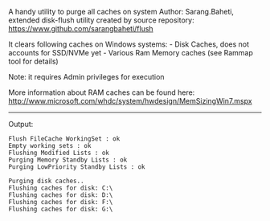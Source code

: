 
A handy utility to purge all caches on system
Author: Sarang.Baheti, extended disk-flush utility created by <vitillo>
source repository: https://www.github.com/sarangbaheti/flush

It clears following caches on Windows systems:
        - Disk Caches, does not accounts for SSD/NVMe yet
        - Various Ram Memory caches (see Rammap tool for details)

Note: it requires Admin privileges for execution

More information about RAM caches can be found here:
http://www.microsoft.com/whdc/system/hwdesign/MemSizingWin7.mspx

----------------------------------------------------------------------------------------------
Output:

```
Flush FileCache WorkingSet : ok
Empty working sets : ok
Flushing Modified Lists : ok
Purging Memory Standby Lists : ok
Purging LowPriority Standby Lists : ok

Purging disk caches..
Flushing caches for disk: C:\
Flushing caches for disk: D:\
Flushing caches for disk: F:\
Flushing caches for disk: G:\
```
